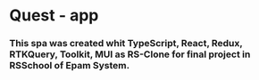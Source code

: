 # Quest - app

### This spa was created whit TypeScript, React, Redux, RTKQuery, Toolkit, MUI  as RS-Clone for final project in RSSchool of Epam System.